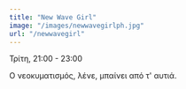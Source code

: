 ```yaml
---
title: "New Wave Girl"
image: "/images/newwavegirlph.jpg"
url: "/newwavegirl"
---
```



Τρίτη, 21:00 - 23:00 

Ο νεοκυματισμός, λένε, μπαίνει από τ' αυτιά.